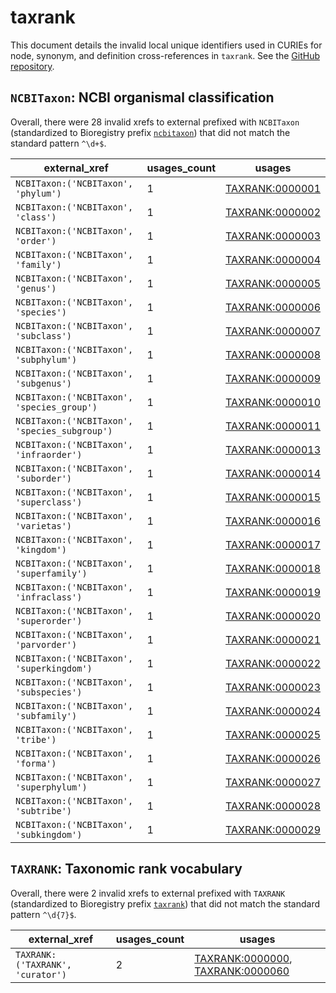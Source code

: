 # taxrank

This document details the invalid local unique identifiers used in CURIEs
for node, synonym, and definition cross-references in `taxrank`. See the [GitHub repository](https://github.com/phenoscape/taxrank).


## `NCBITaxon`: NCBI organismal classification

Overall, there were 28 invalid
xrefs to external prefixed with `NCBITaxon` (standardized to Bioregistry
prefix [`ncbitaxon`](https://bioregistry.io/ncbitaxon)) that
did not match the standard pattern `^\d+$`.

| external_xref                                 |   usages_count | usages                                                    |
|-----------------------------------------------|----------------|-----------------------------------------------------------|
| `NCBITaxon:('NCBITaxon', 'phylum')`           |              1 | [TAXRANK:0000001](https://bioregistry.io/TAXRANK:0000001) |
| `NCBITaxon:('NCBITaxon', 'class')`            |              1 | [TAXRANK:0000002](https://bioregistry.io/TAXRANK:0000002) |
| `NCBITaxon:('NCBITaxon', 'order')`            |              1 | [TAXRANK:0000003](https://bioregistry.io/TAXRANK:0000003) |
| `NCBITaxon:('NCBITaxon', 'family')`           |              1 | [TAXRANK:0000004](https://bioregistry.io/TAXRANK:0000004) |
| `NCBITaxon:('NCBITaxon', 'genus')`            |              1 | [TAXRANK:0000005](https://bioregistry.io/TAXRANK:0000005) |
| `NCBITaxon:('NCBITaxon', 'species')`          |              1 | [TAXRANK:0000006](https://bioregistry.io/TAXRANK:0000006) |
| `NCBITaxon:('NCBITaxon', 'subclass')`         |              1 | [TAXRANK:0000007](https://bioregistry.io/TAXRANK:0000007) |
| `NCBITaxon:('NCBITaxon', 'subphylum')`        |              1 | [TAXRANK:0000008](https://bioregistry.io/TAXRANK:0000008) |
| `NCBITaxon:('NCBITaxon', 'subgenus')`         |              1 | [TAXRANK:0000009](https://bioregistry.io/TAXRANK:0000009) |
| `NCBITaxon:('NCBITaxon', 'species_group')`    |              1 | [TAXRANK:0000010](https://bioregistry.io/TAXRANK:0000010) |
| `NCBITaxon:('NCBITaxon', 'species_subgroup')` |              1 | [TAXRANK:0000011](https://bioregistry.io/TAXRANK:0000011) |
| `NCBITaxon:('NCBITaxon', 'infraorder')`       |              1 | [TAXRANK:0000013](https://bioregistry.io/TAXRANK:0000013) |
| `NCBITaxon:('NCBITaxon', 'suborder')`         |              1 | [TAXRANK:0000014](https://bioregistry.io/TAXRANK:0000014) |
| `NCBITaxon:('NCBITaxon', 'superclass')`       |              1 | [TAXRANK:0000015](https://bioregistry.io/TAXRANK:0000015) |
| `NCBITaxon:('NCBITaxon', 'varietas')`         |              1 | [TAXRANK:0000016](https://bioregistry.io/TAXRANK:0000016) |
| `NCBITaxon:('NCBITaxon', 'kingdom')`          |              1 | [TAXRANK:0000017](https://bioregistry.io/TAXRANK:0000017) |
| `NCBITaxon:('NCBITaxon', 'superfamily')`      |              1 | [TAXRANK:0000018](https://bioregistry.io/TAXRANK:0000018) |
| `NCBITaxon:('NCBITaxon', 'infraclass')`       |              1 | [TAXRANK:0000019](https://bioregistry.io/TAXRANK:0000019) |
| `NCBITaxon:('NCBITaxon', 'superorder')`       |              1 | [TAXRANK:0000020](https://bioregistry.io/TAXRANK:0000020) |
| `NCBITaxon:('NCBITaxon', 'parvorder')`        |              1 | [TAXRANK:0000021](https://bioregistry.io/TAXRANK:0000021) |
| `NCBITaxon:('NCBITaxon', 'superkingdom')`     |              1 | [TAXRANK:0000022](https://bioregistry.io/TAXRANK:0000022) |
| `NCBITaxon:('NCBITaxon', 'subspecies')`       |              1 | [TAXRANK:0000023](https://bioregistry.io/TAXRANK:0000023) |
| `NCBITaxon:('NCBITaxon', 'subfamily')`        |              1 | [TAXRANK:0000024](https://bioregistry.io/TAXRANK:0000024) |
| `NCBITaxon:('NCBITaxon', 'tribe')`            |              1 | [TAXRANK:0000025](https://bioregistry.io/TAXRANK:0000025) |
| `NCBITaxon:('NCBITaxon', 'forma')`            |              1 | [TAXRANK:0000026](https://bioregistry.io/TAXRANK:0000026) |
| `NCBITaxon:('NCBITaxon', 'superphylum')`      |              1 | [TAXRANK:0000027](https://bioregistry.io/TAXRANK:0000027) |
| `NCBITaxon:('NCBITaxon', 'subtribe')`         |              1 | [TAXRANK:0000028](https://bioregistry.io/TAXRANK:0000028) |
| `NCBITaxon:('NCBITaxon', 'subkingdom')`       |              1 | [TAXRANK:0000029](https://bioregistry.io/TAXRANK:0000029) |

## `TAXRANK`: Taxonomic rank vocabulary

Overall, there were 2 invalid
xrefs to external prefixed with `TAXRANK` (standardized to Bioregistry
prefix [`taxrank`](https://bioregistry.io/taxrank)) that
did not match the standard pattern `^\d{7}$`.

| external_xref                    |   usages_count | usages                                                                                                               |
|----------------------------------|----------------|----------------------------------------------------------------------------------------------------------------------|
| `TAXRANK:('TAXRANK', 'curator')` |              2 | [TAXRANK:0000000](https://bioregistry.io/TAXRANK:0000000), [TAXRANK:0000060](https://bioregistry.io/TAXRANK:0000060) |

